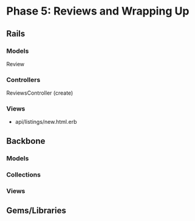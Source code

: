 # Phase 5: Reviews and Wrapping Up

## Rails
### Models
Review

### Controllers
ReviewsController (create)

### Views
* api/listings/new.html.erb

## Backbone
### Models

### Collections

### Views

## Gems/Libraries
